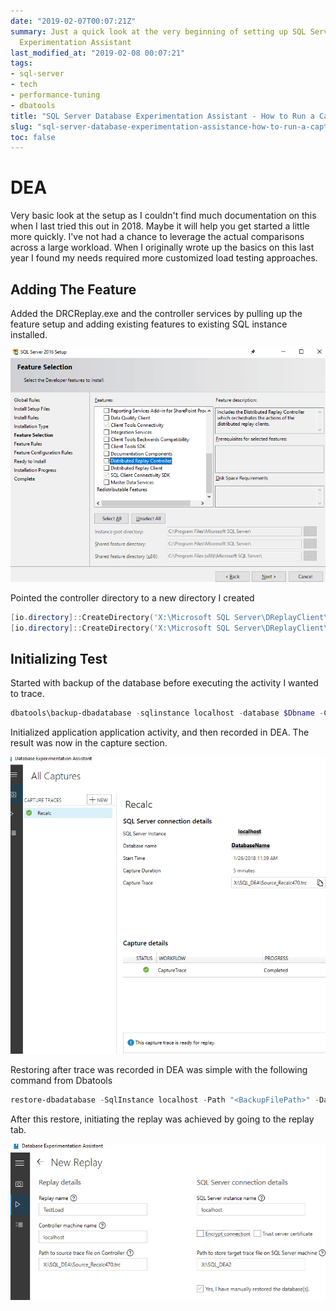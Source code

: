 ```yaml
---
date: "2019-02-07T00:07:21Z"
summary: Just a quick look at the very beginning of setting up SQL Server Database
  Experimentation Assistant
last_modified_at: "2019-02-08 00:07:21"
tags:
- sql-server
- tech
- performance-tuning
- dbatools
title: "SQL Server Database Experimentation Assistant - How to Run a Capture"
slug: "sql-server-database-experimentation-assistance-how-to-run-a-capture"
toc: false
---
```


# DEA
Very basic look at the setup as I couldn't find much documentation on this when I last tried this out in 2018. Maybe it will help you get started a little more quickly. I've not had a chance to leverage the actual comparisons across a large workload. When I originally wrote up the basics on this last year I found my needs required more customized load testing approaches.

## Adding The Feature

Added the DRCReplay.exe and the controller services by pulling up the feature setup and adding existing features to existing SQL instance installed.

![Add Feature](images/1516994454775.png)

Pointed the controller directory to a new directory I created

```powershell
[io.directory]::CreateDirectory('X:\Microsoft SQL Server\DReplayClient\WorkingDir')
[io.directory]::CreateDirectory('X:\Microsoft SQL Server\DReplayClient\ResultDir')
```

## Initializing Test

Started with backup of the database before executing the activity I wanted to trace.

```powershell
dbatools\backup-dbadatabase -sqlinstance localhost -database $Dbname -CopyOnly -CompressBackup
```

Initialized application application activity, and then recorded in DEA. The result was now in the capture section.

![DEA Captures](images/1516995207757.png)

Restoring after trace was recorded in DEA was simple with the following command from Dbatools

```powershell
restore-dbadatabase -SqlInstance localhost -Path "<BackupFilePath>" -DatabaseName SMALL -WithReplace
```

After this restore, initiating the replay was achieved by going to the replay tab.

![DEA Replay](images/1516995297608.png)
